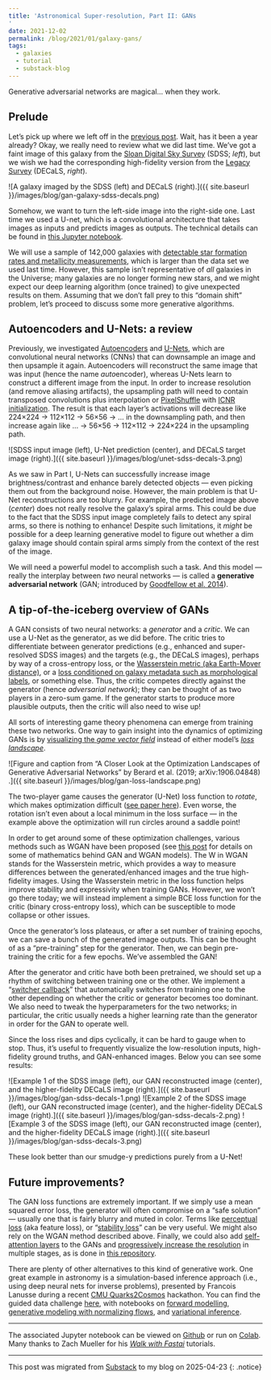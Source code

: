 ```yaml
---
title: 'Astronomical Super-resolution, Part II: GANs
'
date: 2021-12-02
permalink: /blog/2021/01/galaxy-gans/
tags:
  - galaxies
  - tutorial
  - substack-blog
---
```


Generative adversarial networks are magical... when they work.

## Prelude

Let’s pick up where we left off in the [previous post](https://jwuphysics.github.io/blog/2021/01/galaxy-unets/). Wait, has it been a year already? Okay, we really need to review what we did last time. We’ve got a faint image of this galaxy from the [Sloan Digital Sky Survey](https://www.sdss.org/) (SDSS; *left*), but we wish we had the corresponding high-fidelity version from the [Legacy Survey](https://www.legacysurvey.org/) (DECaLS, *right*).

![A galaxy imaged by the SDSS (left) and DECaLS (right).]({{ site.baseurl }}/images/blog/gan-galaxy-sdss-decals.png)

Somehow, we want to turn the left-side image into the right-side one. Last time we used a U-net, which is a convolutional architecture that takes images as inputs and predicts images as outputs. The technical details can be found in [this Jupyter notebook](https://gist.github.com/jwuphysics/6fa184d732f50e678a70bf4490638724).

We will use a sample of 142,000 galaxies with [detectable star formation rates and metallicity measurements](https://jwuphysics.github.io/blog/2020/05/exploring-galaxies-with-deep-learning/), which is larger than the data set we used last time. However, this sample isn’t representative of *all* galaxies in the Universe; many galaxies are no longer forming new stars, and we might expect our deep learning algorithm (once trained) to give unexpected results on them. Assuming that we don’t fall prey to this “domain shift” problem, let’s proceed to discuss some more generative algorithms.

## Autoencoders and U-Nets: a review

Previously, we investigated [Autoencoders](https://jwuphysics.github.io/blog/2020/12/galaxy-autoencoders/) and [U-Nets](https://jwuphysics.github.io/blog/2021/01/galaxy-unets/), which are convolutional neural networks (CNNs) that can downsample an image and then upsample it again. Autoencoders will reconstruct the same image that was input (hence the name *auto*encoder), whereas U-Nets learn to construct a different image from the input. In order to increase resolution (and remove aliasing artifacts), the upsampling path will need to contain transposed convolutions plus interpolation or [PixelShuffle](https://arxiv.org/abs/1609.05158) with [ICNR initialization](https://arxiv.org/abs/1707.02937). The result is that each layer’s activations will decrease like 224×224 → 112×112 → 56×56 → … in the downsampling path, and then increase again like … → 56×56 → 112×112 → 224×224 in the upsampling path.

![SDSS input image (left), U-Net prediction (center), and DECaLS target image (right).]({{ site.baseurl }}/images/blog/unet-sdss-decals-3.png)

As we saw in Part I, U-Nets can successfully increase image brightness/contrast and enhance barely detected objects — even picking them out from the background noise. However, the main problem is that U-Net reconstructions are too blurry. For example, the predicted image above (*center*) does not really resolve the galaxy’s spiral arms. This could be due to the fact that the SDSS input image completely fails to detect any spiral arms, so there is nothing to enhance! Despite such limitations, it *might* be possible for a deep learning generative model to figure out whether a dim galaxy image should contain spiral arms simply from the context of the rest of the image.

We will need a powerful model to accomplish such a task. And this model — really the interplay between *two* neural networks — is called a **generative adversarial network** (GAN; introduced by [Goodfellow et al. 2014](https://arxiv.org/abs/1406.2661)).

## A tip-of-the-iceberg overview of GANs

A GAN consists of two neural networks: a *generator* and a *critic*. We can use a U-Net as the generator, as we did before. The critic tries to differentiate between generator predictions (e.g., enhanced and super-resolved SDSS images) and the targets (e.g., the DECaLS images), perhaps by way of a cross-entropy loss, or the [Wasserstein metric (aka Earth-Mover distance)](https://arxiv.org/abs/1701.07875), or a [loss conditioned on galaxy metadata such as morphological labels](https://arxiv.org/abs/1411.1784), or something else. Thus, the critic competes directly against the generator (hence *adversarial network*); they can be thought of as two players in a zero-sum game. If the generator starts to produce more plausible outputs, then the critic will also need to wise up!

All sorts of interesting game theory phenomena can emerge from training these two networks. One way to gain insight into the dynamics of optimizing GANs is by [visualizing the *game vector field*](https://arxiv.org/abs/1705.10461) instead of either model’s [*loss landscape*](https://arxiv.org/abs/1705.10461).

![Figure and caption from “A Closer Look at the Optimization Landscapes of Generative Adversarial Networks” by Berard et al. (2019; arXiv:1906.04848) .]({{ site.baseurl }}/images/blog/gan-loss-landscape.png)

The two-player game causes the generator (U-Net) loss function to *rotate*, which makes optimization difficult ([see paper here](https://arxiv.org/abs/1906.04848)). Even worse, the rotation isn’t even about a local minimum in the loss surface — in the example above the optimization will run circles around a saddle point!

In order to get around some of these optimization challenges, various methods such as WGAN have been proposed (see [this post](https://lilianweng.github.io/lil-log/2017/08/20/from-GAN-to-WGAN.html#generative-adversarial-network-gan) for details on some of mathematics behind GAN and WGAN models). The W in WGAN stands for the Wasserstein metric, which provides a way to measure differences between the generated/enhanced images and the true high-fidelity images. Using the Wasserstein metric in the loss function helps improve stability and expressivity when training GANs. However, we won’t go there today; we will instead implement a simple BCE loss function for the critic (binary cross-entropy loss), which can be susceptible to mode collapse or other issues.

Once the generator’s loss plateaus, or after a set number of training epochs, we can save a bunch of the generated image outputs. This can be thought of as a “pre-training” step for the generator. Then, we can begin pre-training the critic for a few epochs. We’ve assembled the GAN!

After the generator and critic have both been pretrained, we should set up a rhythm of switching between training one or the other. We implement a “[switcher callback](https://github.com/fastai/fastai/blob/351f4b9314e2ea23684fb2e19235ee5c5ef8cbfd/fastai/vision/gan.py#L228)” that automatically switches from training one to the other depending on whether the critic or generator becomes too dominant. We also need to tweak the hyperparameters for the two networks; in particular, the critic usually needs a higher learning rate than the generator in order for the GAN to operate well.

Since the loss rises and dips cyclically, it can be hard to gauge when to stop. Thus, it’s useful to frequently visualize the low-resolution inputs, high-fidelity ground truths, and GAN-enhanced images. Below you can see some results:

![Example 1 of the SDSS image (left), our GAN reconstructed image (center), and the higher-fidelity DECaLS image (right).]({{ site.baseurl }}/images/blog/gan-sdss-decals-1.png)
![Example 2 of the SDSS image (left), our GAN reconstructed image (center), and the higher-fidelity DECaLS image (right).]({{ site.baseurl }}/images/blog/gan-sdss-decals-2.png)
![Example 3 of the SDSS image (left), our GAN reconstructed image (center), and the higher-fidelity DECaLS image (right).]({{ site.baseurl }}/images/blog/gan-sdss-decals-3.png)


These look better than our smudge-y predictions purely from a U-Net!

## Future improvements?

The GAN loss functions are extremely important. If we simply use a mean squared error loss, the generator will often compromise on a “safe solution” — usually one that is fairly blurry and muted in color. Terms like [perceptual loss](https://arxiv.org/abs/1603.08155) (aka feature loss), or “[stability loss](https://www.fast.ai/2019/05/03/decrappify/)” can be very useful. We might also rely on the WGAN method described above. Finally, we could also add [self-attention layers](https://arxiv.org/abs/1805.08318) to the GANs and [progressively increase the resolution](https://arxiv.org/pdf/1710.10196.pdf) in multiple stages, as is done in [this repository](https://github.com/vijishmadhavan/Light-Up).

There are plenty of other alternatives to this kind of generative work. One great example in astronomy is a simulation-based inference approach (i.e., using deep neural nets for inverse problems), presented by Francois Lanusse during a recent [CMU Quarks2Cosmos](https://events.mcs.cmu.edu/qtc2021/) hackathon. You can find the guided data challenge [here](https://github.com/EiffL/Quarks2CosmosDataChallenge), with notebooks on [forward modelling](https://github.com/EiffL/Quarks2CosmosDataChallenge/blob/main/notebooks/PartI-DifferentiableForwardModel.ipynb), [generative modeling with normalizing flows](https://github.com/EiffL/Quarks2CosmosDataChallenge/blob/main/notebooks/PartII-GenerativeModels-Solution.ipynb), and [variational inference](https://github.com/EiffL/Quarks2CosmosDataChallenge/blob/main/notebooks/PartIII-VariationalInference.ipynb).

---

The associated Jupyter notebook can be viewed on [Github](https://gist.github.com/jwuphysics/6fa184d732f50e678a70bf4490638724) or run on [Colab](https://colab.research.google.com/gist/jwuphysics/6fa184d732f50e678a70bf4490638724/astronomical-unet-gans.ipynb). Many thanks to Zach Mueller for his [*Walk with Fastai*](https://walkwithfastai.com/Super_Resolution) tutorials.

---

This post was migrated from [Substack](https://jwuphysics.substack.com/) to my blog on 2025-04-23
{: .notice}